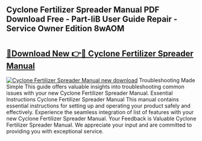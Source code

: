 ## Cyclone Fertilizer Spreader Manual PDF Download Free - Part-liB User Guide Repair - Service Owner Edition 8wAOM

# <h2><a href="http://bc57492.oget.top/?id=Cyclone+Fertilizer+Spreader+Manual">🔗Download New 👉🔴 Cyclone Fertilizer Spreader Manual</a></h2>

[![Cyclone Fertilizer Spreader Manual new download](https://i.imgur.com/5g1atiW.png)](http://bc57492.oget.top/?id=Cyclone+Fertilizer+Spreader+Manual)
Troubleshooting Made Simple This guide offers valuable insights into troubleshooting common issues with your new Cyclone Fertilizer Spreader Manual. Essential Instructions Cyclone Fertilizer Spreader Manual This manual contains essential instructions for setting up and operating your product safely and effectively. Experience the seamless integration of list of features with your new Cyclone Fertilizer Spreader Manual. Your Feedback is Valuable Cyclone Fertilizer Spreader Manual. We appreciate your input and are committed to providing you with exceptional service.
